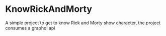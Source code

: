 # KnowRickAndMorty
A simple project to get to know Rick and Morty show character, the project consumes a graphql api
